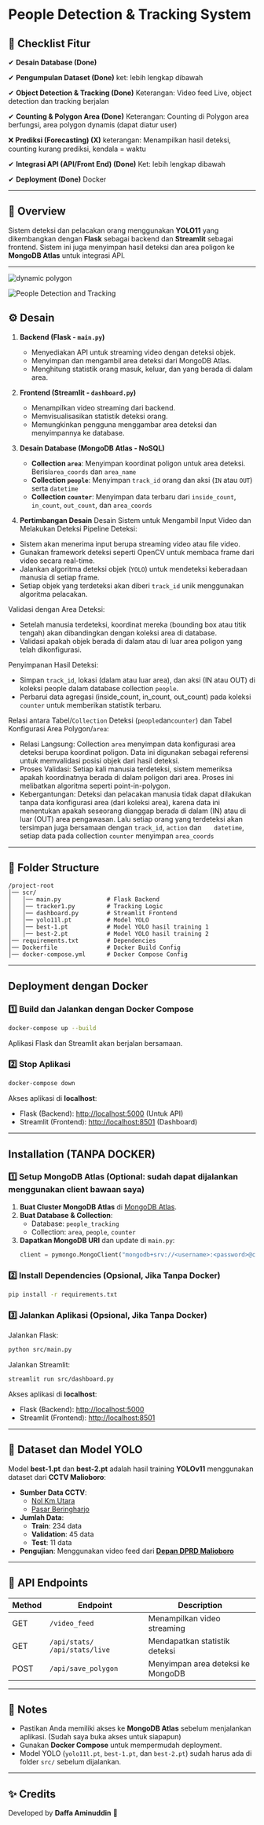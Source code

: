 
# People Detection & Tracking System

## 🎯 Checklist Fitur
✔ **Desain Database  (Done)**  

✔ **Pengumpulan Dataset (Done)**  ket: lebih lengkap dibawah

✔ **Object Detection & Tracking (Done)**  Keterangan: Video feed Live, object detection dan tracking berjalan

✔ **Counting & Polygon Area  (Done)** Keterangan: Counting di Polygon area berfungsi, area polygon dynamis (dapat diatur user)

❌ **Prediksi (Forecasting) (X)** keterangan: Menampilkan hasil deteksi, counting kurang prediksi, kendala = waktu

✔ **Integrasi API (API/Front End) (Done)**  Ket: lebih lengkap dibawah

✔ **Deployment (Done)**  Docker

---
## 📌 Overview
Sistem deteksi dan pelacakan orang menggunakan **YOLO11** yang dikembangkan dengan **Flask** sebagai backend dan **Streamlit** sebagai frontend. Sistem ini juga menyimpan hasil deteksi dan area poligon ke **MongoDB Atlas** untuk integrasi API.

---
![dynamic polygon](https://img.mesinpintar.com/poligon2.gif)

![People Detection and Tracking]([https://img.mesinpintar.com/tracking.gif](https://d1tnmkmhr2jcsa.cloudfront.net/w2uf5s%2Fpreview%2F65138826%2Fmain_full.gif?response-content-disposition=inline%3Bfilename%3D%22main_full.gif%22%3B&response-content-type=image%2Fgif&Expires=1741394268&Signature=U2Z2d5jzAVUSFyqNLzike8yzBjic4U1N0lNs9yzaE6GbYYRT3vXZ7RKsK5866Bz3mcaV~HAMmpy6g2-9RGaWyibg5wiIFxM4yDpN63A5oAJ5gvtCfqUEFXhJMQHk6vSrvEzkVx8rBBXKsOyP1oa056ACzHkQdTyX6CIJzMZoqRjYapOkIGLuZLuB9ySzxUWYqg-qWXuX165Iny2X5sNfC2Dz7yk39433J1ZE41e-Kk4WNyhMhq0SSvcuFjVTOPlzZM~Y103Jw-SpmZkFtcIHRTdy7GEzzXC9cRz~vytzD14YvaCkAwsWwoMc7rvKZI7tZz4BSOPQqKNXUx~5XVUTuA__&Key-Pair-Id=APKAJT5WQLLEOADKLHBQ))


## ⚙️ Desain

1. **Backend (Flask - `main.py`)**
   - Menyediakan API untuk streaming video dengan deteksi objek.
   - Menyimpan dan mengambil area deteksi dari MongoDB Atlas.
   - Menghitung statistik orang masuk, keluar, dan yang berada di dalam area.

2. **Frontend (Streamlit - `dashboard.py`)**
   - Menampilkan video streaming dari backend.
   - Memvisualisasikan statistik deteksi orang.
   - Memungkinkan pengguna menggambar area deteksi dan menyimpannya ke database.

3. **Desain Database (MongoDB Atlas - NoSQL)**
   - **Collection `area`**: Menyimpan koordinat poligon untuk area deteksi. Berisi`area_coords` dan `area_name`
   - **Collection `people`**: Menyimpan `track_id` orang dan aksi (`IN` atau `OUT`) serta `datetime`
   - **Collection `counter`**: Menyimpan data terbaru dari `inside_count`, `in_count`, `out_count`, dan `area_coords`
 
4. **Pertimbangan Desain**
Desain Sistem untuk Mengambil Input Video dan Melakukan Deteksi
Pipeline Deteksi:
  - Sistem akan menerima input berupa streaming video atau file video.
  - Gunakan framework deteksi seperti OpenCV untuk membaca frame dari video secara real-time.
 - Jalankan algoritma deteksi objek (`YOLO`) untuk mendeteksi keberadaan manusia di setiap frame.
- Setiap objek yang terdeteksi akan diberi `track_id` unik menggunakan algoritma pelacakan.

Validasi dengan Area Deteksi:           
- Setelah manusia terdeteksi, koordinat mereka (bounding box atau titik tengah) akan dibandingkan dengan koleksi area di database.
- Validasi apakah objek berada di dalam atau di luar area poligon yang telah dikonfigurasi.

Penyimpanan Hasil Deteksi:
- Simpan `track_id`, lokasi (dalam atau luar area), dan aksi (IN atau OUT) di koleksi people dalam database collection `people`.
- Perbarui data agregasi (inside_count, in_count, out_count) pada koleksi `counter` untuk memberikan statistik terbaru.

Relasi antara Tabel/`Collection` Deteksi (`people`dan`counter`) dan Tabel Konfigurasi Area Polygon/`area`:
- Relasi Langsung: Collection `area` menyimpan data konfigurasi area deteksi berupa koordinat poligon. Data ini digunakan sebagai referensi untuk memvalidasi posisi objek dari hasil deteksi.
- Proses Validasi: Setiap kali manusia terdeteksi, sistem memeriksa apakah koordinatnya berada di dalam poligon dari area. Proses ini melibatkan algoritma seperti point-in-polygon.
- Kebergantungan: Deteksi dan pelacakan manusia tidak dapat dilakukan tanpa data konfigurasi area (dari koleksi area), karena data ini menentukan apakah seseorang dianggap berada di dalam (IN) atau di luar (OUT) area pengawasan. Lalu setiap orang yang terdeteksi akan tersimpan juga bersamaan dengan `track_id`, `action` dan `  
datetime`, setiap data pada collection `counter` menyimpan `area_coords`

---

## 📂 Folder Structure

```
/project-root
│── scr/
│   │── main.py             # Flask Backend
│   │── tracker1.py         # Tracking Logic
│   │── dashboard.py        # Streamlit Frontend
│   │── yolo11l.pt          # Model YOLO
│   │── best-1.pt           # Model YOLO hasil training 1
│   │── best-2.pt           # Model YOLO hasil training 2
│── requirements.txt        # Dependencies
│── Dockerfile              # Docker Build Config
│── docker-compose.yml      # Docker Compose Config
```

---

## Deployment dengan Docker
### 1️⃣ Build dan Jalankan dengan Docker Compose
```bash
docker-compose up --build
```
Aplikasi Flask dan Streamlit akan berjalan bersamaan.

### 2️⃣ Stop Aplikasi
```bash
docker-compose down
```

Akses aplikasi di **localhost**:
- Flask (Backend): [http://localhost:5000](http://localhost:5000) (Untuk API)
- Streamlit (Frontend): [http://localhost:8501](http://localhost:8501) (Dashboard)

---

## Installation (TANPA DOCKER)
### 1️⃣ Setup MongoDB Atlas (Optional: sudah dapat dijalankan menggunakan client bawaan saya)
1. **Buat Cluster MongoDB Atlas** di [MongoDB Atlas](https://www.mongodb.com/atlas/database).
2. **Buat Database & Collection**:
   - Database: `people_tracking`
   - Collection: `area`, `people`, `counter`
3. **Dapatkan MongoDB URI** dan update di `main.py`:
   ```python
   client = pymongo.MongoClient("mongodb+srv://<username>:<password>@cluster.mongodb.net/people_tracking")
   ```

### 2️⃣ Install Dependencies (Opsional, Jika Tanpa Docker)
```bash
pip install -r requirements.txt
```

### 3️⃣ Jalankan Aplikasi (Opsional, Jika Tanpa Docker)
Jalankan Flask:
```bash
python src/main.py
```
Jalankan Streamlit:
```bash
streamlit run src/dashboard.py
```

Akses aplikasi di **localhost**:
- Flask (Backend): [http://localhost:5000](http://localhost:5000)
- Streamlit (Frontend): [http://localhost:8501](http://localhost:8501)

---

## 📌 Dataset dan Model YOLO
Model **best-1.pt** dan **best-2.pt** adalah hasil training **YOLOv11** menggunakan dataset dari **CCTV Malioboro**:
- **Sumber Data CCTV**:
  - [Nol Km Utara](https://cctvjss.jogjakota.go.id/malioboro/NolKm_Utara.stream/playlist.m3u8)
  - [Pasar Beringharjo](https://cctvjss.jogjakota.go.id/malioboro/Malioboro_30_Pasar_Beringharjo.stream/playlist.m3u8)
- **Jumlah Data**:
  - **Train**: 234 data
  - **Validation**: 45 data
  - **Test**: 11 data
- **Pengujian**: Menggunakan video feed dari **[Depan DPRD Malioboro](https://cctvjss.jogjakota.go.id/malioboro/Malioboro_4_Depan_DPRD.stream/playlist.m3u8)**

---

## 🔗 API Endpoints
| Method | Endpoint            | Description                          |
|--------|---------------------|--------------------------------------|
| GET    | `/video_feed`       | Menampilkan video streaming         |
| GET    | `/api/stats/` `/api/stats/live`        | Mendapatkan statistik deteksi       |
| POST   | `/api/save_polygon` | Menyimpan area deteksi ke MongoDB   |


---

## 📌 Notes
- Pastikan Anda memiliki akses ke **MongoDB Atlas** sebelum menjalankan aplikasi. (Sudah saya buka akses untuk siapapun)
- Gunakan **Docker Compose** untuk mempermudah deployment.
- Model YOLO (`yolo11l.pt`, `best-1.pt`, dan `best-2.pt`) sudah harus ada di folder `src/` sebelum dijalankan.

---

## ✨ Credits
Developed by **Daffa Aminuddin** 🚀

